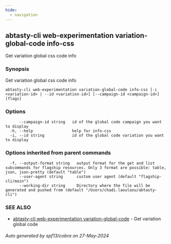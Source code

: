 ```yaml
---
hide:
  - navigation
---
```

## abtasty-cli web-experimentation variation-global-code info-css

Get variation global css code info

### Synopsis

Get variation global css code info 

```
abtasty-cli web-experimentation variation-global-code info-css [-i <variation-id> | --id <variation-id>] [--campaign-id <campaign-id>] [flags]
```

### Options

```
      --campaign-id string   id of the global code campaign you want to display
  -h, --help                 help for info-css
  -i, --id string            id of the global code variation you want to display
```

### Options inherited from parent commands

```
  -f, --output-format string   output format for the get and list subcommands for flagship resources. Only 3 format are possible: table, json, json-pretty (default "table")
      --user-agent string      custom user agent (default "flagship-cli/main")
      --working-dir string     Directory where the file will be generated and pushed from (default "/Users/chadi.laoulaou/abtasty-cli")
```

### SEE ALSO

* [abtasty-cli web-experimentation variation-global-code](abtasty-cli_web-experimentation_variation-global-code.md)	 - Get variation global code

###### Auto generated by spf13/cobra on 27-May-2024
